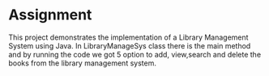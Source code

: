 # Assignment
This project demonstrates the implementation of a Library Management System using Java.
In LibraryManageSys class there is the main method and by running the code we got 5 option to add, view,search and delete the books from the library management system. 
